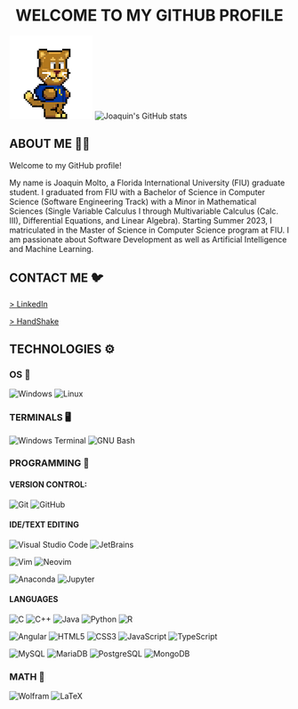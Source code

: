 <h1 align="center">WELCOME TO MY GITHUB PROFILE</h1>

![](https://github.com/FIUPanther-JMolto98/FIUPanther-JMolto98/blob/main/roary_run_jump_land.gif)
![Joaquin's GitHub stats](https://github-readme-stats.vercel.app/api?username=FIUPanther-JMolto98&show_icons=true&theme=aura_dark)

<h2 align="left">ABOUT ME 👨‍💻</h2>
<p align="left">Welcome to my GitHub profile!</p>

<p align="left">My name is Joaquin Molto, a Florida International University (FIU) graduate student. I graduated from FIU with a Bachelor of Science in Computer Science (Software Engineering Track) with a Minor in Mathematical Sciences (Single Variable Calculus I through Multivariable Calculus (Calc. III), Differential Equations, and Linear Algebra). Starting Summer 2023, I matriculated in the Master of Science in Computer Science program at FIU. I am passionate about Software Development as well as Artificial Intelligence and Machine Learning.</p>
<h2 align="left">CONTACT ME 🐦</h2>
<a href="https://www.linkedin.com/in/joaquin-molto-fiucompsci/"> > LinkedIn</a>

<a href="https://fiu.joinhandshake.com/stu/users/29993123"> > HandShake</a>
<h2 align="left">TECHNOLOGIES ⚙️</h2>


<h3 align="left">OS 💾</h3>
  
![Windows](https://a11ybadges.com/badge?logo=windows)
![Linux](https://a11ybadges.com/badge?logo=linux)

<h3 align="left">TERMINALS 🖥️</h3>

![Windows Terminal](https://a11ybadges.com/badge?logo=windowsterminal)
![GNU Bash](https://a11ybadges.com/badge?logo=gnubash)

<h3 align="left">PROGRAMMING 🤖</h3>
<h4 align="left">VERSION CONTROL:</h4>

![Git](https://a11ybadges.com/badge?logo=git)
![GitHub](https://a11ybadges.com/badge?logo=github)

<h4 align="left">IDE/TEXT EDITING</h4>


![Visual Studio Code](https://a11ybadges.com/badge?logo=visualstudiocode)
![JetBrains](https://a11ybadges.com/badge?logo=jetbrains)

![Vim](https://a11ybadges.com/badge?logo=vim)
![Neovim](https://a11ybadges.com/badge?logo=neovim)

![Anaconda](https://a11ybadges.com/badge?logo=anaconda)
![Jupyter](https://a11ybadges.com/badge?logo=jupyter)




<h4 align=:"left">LANGUAGES</h4>

![C](https://a11ybadges.com/badge?logo=c)
![C++](https://a11ybadges.com/badge?logo=cplusplus)
![Java](https://a11ybadges.com/badge?logo=java)
![Python](https://a11ybadges.com/badge?logo=python)
![R](https://a11ybadges.com/badge?logo=r)

![Angular](https://a11ybadges.com/badge?logo=angular)
![HTML5](https://a11ybadges.com/badge?logo=html5)
![CSS3](https://a11ybadges.com/badge?logo=css3)
![JavaScript](https://a11ybadges.com/badge?logo=javascript)
![TypeScript](https://a11ybadges.com/badge?logo=typescript)

![MySQL](https://a11ybadges.com/badge?logo=mysql)
![MariaDB](https://a11ybadges.com/badge?logo=mariadb)
![PostgreSQL](https://a11ybadges.com/badge?logo=postgresql)
![MongoDB](https://a11ybadges.com/badge?logo=mongodb)

<h3 align="left">MATH 🧮</h3>

![Wolfram](https://a11ybadges.com/badge?logo=wolfram)
![LaTeX](https://a11ybadges.com/badge?logo=latex)
